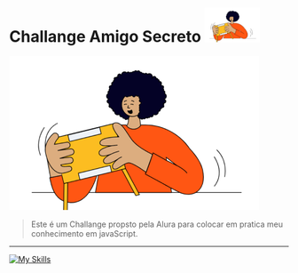 # Challange Amigo Secreto <img src="assets/amigo-secreto.png" alt="Amigo Secreto" width="100">
![Badge ou Logo](assets/amigo-secreto.png)

> Este é um Challange propsto pela Alura para colocar em pratica meu conhecimento em javaScript.

--- 

[![My Skills](https://skillicons.dev/icons?i=js,html,css)](https://skillicons.dev)
